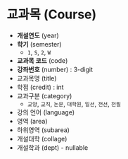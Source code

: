 # 교과목 (Course)

- **개설연도** (year)
- **학기** (semester)
  - `1`, `S`, `2`, `W`
- **교과목 코드** (code) 
- **강좌번호** (number) : 3-digit
- 교과목명 (title)
- 학점 (credit) : int
- 교과구분 (category)
  - `교양`, `교직`, `논문`, `대학원`, `일선`, `전선`, `전필`
- 강의 언어 (language)
- 영역 (area)
- 하위영역 (subarea)
- 개설대학 (collage)
- 개설학과 (dept) - nullable
